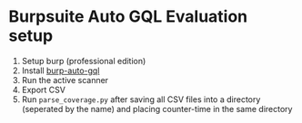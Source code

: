# Burpsuite Auto GQL Evaluation setup

1. Setup burp (professional edition)
2. Install [burp-auto-gql](https://github.com/FWDSEC/burp-auto-gql)
3. Run the active scanner
4. Export CSV
5. Run `parse_coverage.py` after saving all CSV files into a directory (seperated by the name) and placing counter-time in the same directory
